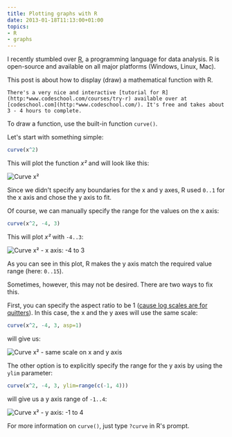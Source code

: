 ```yaml
---
title: Plotting graphs with R
date: 2013-01-18T11:13:00+01:00
topics:
- R
- graphs
---
```


I recently stumbled over [R](http://www.r-project.org/), a programming language for data analysis. R is open-source and available on all major platforms (Windows, Linux, Mac).

This post is about how to display (draw) a mathematical function with R.

```tip
There's a very nice and interactive [tutorial for R](http:*www.codeschool.com/courses/try-r) available over at [codeschool.com](http:*www.codeschool.com/). It's free and takes about 3 - 4 hours to complete.
```

<!--more-->

To draw a function, use the built-in function `curve()`.

Let's start with something simple:

```r
curve(x^2)
```

This will plot the function *x²* and will look like this:

![Curve x²](curve1.png)

Since we didn't specify any boundaries for the x and y axes, R used `0..1` for the x axis and chose the y axis to fit.

Of course, we can manually specify the range for the values on the x axis:

```r
curve(x^2, -4, 3)
```

This will plot *x²* with `-4..3`:

![Curve x² - x axis: -4 to 3](curve2.png)

As you can see in this plot, R makes the y axis match the required value range (here: `0..15`).

Sometimes, however, this may not be desired. There are two ways to fix this.

First, you can specify the aspect ratio to be 1 ([cause log scales are for quitters](http://xkcd.com/1162/)). In this case, the x and the y axes will use the same scale:

```r
curve(x^2, -4, 3, asp=1)
```

will give us:

![Curve x² - same scale on x and y axis](curve3.png)

The other option is to explicitly specify the range for the y axis by using the `ylim` parameter:

```r
curve(x^2, -4, 3, ylim=range(c(-1, 4)))
```

will give us a y axis range of `-1..4`:

![Curve x² - y axis: -1 to 4](curve4.png)

For more information on `curve()`, just type `?curve` in R's prompt.
